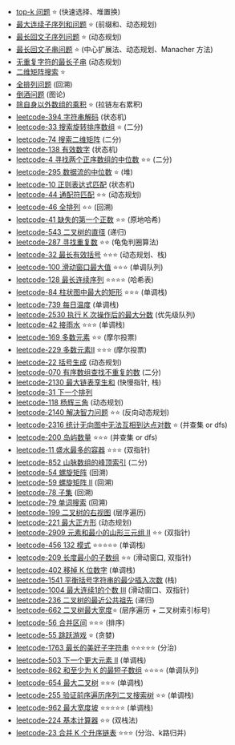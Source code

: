 - [top-k 问题](top-k) ⭐️  (快速选择、堆置换)
- [最大连续子序列和问题](largest-sum-contiguous-subarray) ⭐️  (前缀和、动态规划)
- [最长回文子序列问题](longest-palindromic-subsequence) ⭐️   (动态规划)
- [最长回文子串问题](longest-palindromic-substring) ⭐️  (中心扩展法、动态规划、Manacher 方法)
- [无重复字符的最长子串](longest-substring-without-repeat-chars) (动态规划)
- [二维矩阵搜索](matrix-sorted-search) ⭐️
- [全排列问题](permutation)  (回溯)
- [倒酒问题](pour-problem) (图论)
- [除自身以外数组的乘积](product-of-array-except-self) ⭐️  (拉链左右累积)
- [leetcode-394 字符串解码](leetcode-394-decode-string)        (状态机)
- [leetcode-33  搜索旋转排序数组](leetcode-33-search-in-rotated-sorted-array) ⭐️  (二分)
- [leetcode-74 搜索二维矩阵](leetcode-74-search-a-2d-matrix)    (二分)
- [leetcode-138 有效数字](leetcode-138-validate-number)  (状态机)
- [leetcode-4 寻找两个正序数组的中位数](leetcode-4-median-of-two-sorted-arrays) ⭐️⭐️  (二分)
- [leetcode-295 数据流的中位数](leetcode-295-find-median-from-data-stream) ⭐️     (堆)
- [leetcode-10 正则表达式匹配](leetcode-10-regular-expression-matching)     (状态机)
- [leetcode-44 通配符匹配](leetcode-44-wildcard-matching) ⭐️⭐️  (动态规划)
- [leetcode-46 全排列](leetcode-46-permutations) ⭐️⭐️    (回溯)
- [leetcode-41 缺失的第一个正数](leetcode-41-first-missing-positive) ⭐️⭐️    (原地哈希)
- [leetcode-543 二叉树的直径](leetcode-543-diameter-of-binary-tree)             (递归)
- [leetcode-287 寻找重复数](leetcode-287-find-the-duplicate-number) ⭐️⭐️       (龟兔判圈算法)
- [leetcode-32 最长有效括号](leetcode-32-longest-valid-parentheses) ⭐️⭐️⭐️       (动态规划、栈)
- [leetcode-100 滑动窗口最大值](leetcode-100-sliding-window-maximum) ⭐️⭐️⭐️     (单调队列)
- [leetcode-128 最长连续序列](leetcode-128-longest-consecutive-sequence) ⭐️⭐️⭐️⭐️       (哈希表)
- [leetcode-84 柱状图中最大的矩形](leetcode-84-largest-rectangle-in-histogram) ⭐️⭐️⭐️     (单调栈)
- [leetcode-739 每日温度](leetcode-739-daily-temperatures)    (单调栈)
- [leetcode-2530 执行 K 次操作后的最大分数](leetcode-2530-maximal-score-after-applying-k-operations) (优先级队列)
- [leetcode-42 接雨水](leetcode-42-trapping-rain-water) ⭐️⭐️⭐️     (单调栈)
- [leetcode-169 多数元素](leetcode-169-majority-element) ⭐️⭐️        (摩尔投票)
- [leetcode-229 多数元素II](leetcode-229-majority-element-ii) ⭐️⭐️⭐️  (摩尔投票)
- [leetcode-22 括号生成](leetcode-22-generate-parentheses )  (动态规划)
- [leetcode-070 有序数组查找不重复的数](leetcode-070-skFtm2)          (二分)
- [leetcode-2130 最大链表孪生和](leetcode-2130-maximum-twin-sum-of-a-linked-list)    (快慢指针, 栈)
- [leetcode-31 下一个排列](leetcode-31-next-permutation)
- [leetcode-118 杨辉三角](leetcode-118-pascals-triangle)   (动态规划)
- [leetcode-2140 解决智力问题](leetcode-2140-solving-questions-with-brainpower) ⭐️⭐️  (反向动态规划)
- [leetcode-2316 统计无向图中无法互相到达点对数](leetcode-2316-count-unreachable-pairs-of-nodes-in-an-undirected-graph) ⭐️    (并查集 or dfs)
- [leetcode-200 岛屿数量](leetcode-200-number-of-islands) ⭐️⭐️⭐️  (并查集 or dfs)
- [leetcode-11 盛水最多的容器](leetcode-11-container-with-most-water) ⭐️⭐️⭐️  (双指针)
- [leetcode-852 山脉数组的峰顶索引](leetcode-852-peak-index-in-a-mountain-array)       (二分)
- [leetcode-54 螺旋矩阵](leetcode-54-spiral-matrix)              (回溯)
- [leetcode-59 螺旋矩阵 II](leetcode-59-spiral-matrix-ii)       (回溯)
- [leetcode-78 子集](leetcode-78-subsets)        (回溯)
- [leetcode-79 单词搜索](leetcode-79-word-search)   (回溯)
- [leetcode-199 二叉树的右视图](leetcode-199-binary-tree-right-side-view)      (层序遍历)
- [leetcode-221 最大正方形](leetcode-221-maximal-square)             (动态规划)
- [leetcode-2909 元素和最小的山形三元组 II](leetcode-2909-minimum-sum-of-mountain-triplets-ii) ⭐️⭐️     (双指针)
- [leetcode-456  132 模式](leetcode-132-pattern) ⭐️⭐️⭐️⭐️⭐️          (单调栈)
- [leetcode-209 长度最小的子数组](leetcode-209-minimum-size-subarray-sum) ⭐️⭐️      (滑动窗口, 双指针)
- [leetcode-402 移掉 K 位数字](leetcode-402-remove-k-digits)        (单调栈)
- [leetcode-1541 平衡括号字符串的最少插入次数](leetcode-1541-minimum-insertions-to-balance-a-parentheses-string)          (栈)
- [leetcode-1004 最大连续1的个数 III](leetcode-1004-max-consecutive-ones-iii)               (滑动窗口、双指针)
- [leetcode-236 二叉树的最近公共祖先](leetcode-236-lowest-common-ancestor-of-a-binary-tree)            (递归)
- [leetcode-662 二叉树最大宽度](leetcode-662-maximum-width-of-binary-tree)⭐️         (层序遍历 + 二叉树索引标号)
- [leetcode-56 合并区间](leetcode-56-merge-intervals) ⭐️⭐️⭐️       (排序)
- [leetcode-55 跳跃游戏](leetcode-55-jump-game) ⭐️         (贪婪)
- [leetcode-1763 最长的美好子字符串](leetcode-1763-longest-nice-substring) ⭐️⭐️⭐️⭐️⭐️        (分治)
- [leetcode-503 下一个更大元素 II](leetcode-503-next-greater-element-ii)            (单调栈)
- [leetcode-862 和至少为 K 的最短子数组](leetcode-862-shortest-subarray-with-sum-at-least-k) ⭐️⭐️⭐️⭐️      (单调队列)
- [leetcode-654 最大二叉树](problems/leetcode-654-maximum-binary-tree) ⭐️⭐️⭐️          (单调栈)
- [leetcode-255 验证前序遍历序列二叉搜索树](leetcode-255-verify-preorder-sequence-in-binary-search-tree) ⭐️⭐️     (单调栈)
- [leetcode-962 最大宽度坡](leetcode-962-maximum-width-ramp) ⭐️⭐️⭐️⭐️⭐️        (单调栈)
- [leetcode-224 基本计算器](leetcode-224-basic-calculator) ⭐️⭐️     (双栈法)
- [leetcode-23 合并 K 个升序链表](leetcode-23-merge-k-sorted-lists)  ⭐️⭐️⭐️   (分治、k路归并)
